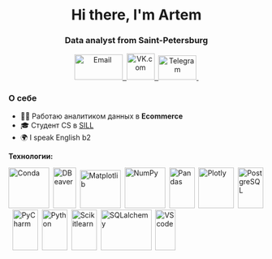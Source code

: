 <div id="header" align="center">
    <h1>Hi there, I'm  Artem </h1>
    <h3>Data analyst from Saint-Petersburg</h3>
</div>

<div id="socials" align="center">
    <a href="linkedin-url">
    <img src="https://i.pinimg.com/originals/d6/73/07/d67307457b862e2ef69bf01b6eac12f8.png"
    title="Email" width="95" height="50"/>&nbsp;
  </a>
  <a href="twitter-url">
    <img src="https://mmbuk-rodnik.ru/images/info/PinClipartcom_campin.png"
    title="VK.com" width="55" height="52"/>&nbsp;
  </a>
  <a href="telegram-url">
    <img src="https://1000logos.net/wp-content/uploads/2020/09/Telegram-Logo-2013.png"
    title="Telegram" width="75" height="48"/>&nbsp;
  </a>
</div>

### О себе
- 👨‍🔬 Работаю аналитиком данных в  **Ecommerce**
- 🎓 Студент CS в [SILL](https://siil.ch/ "Swiss International Institute Lausanne")
- 🌍 I speak English b2


**Технологии:**

<img src="https://cdn.jsdelivr.net/gh/devicons/devicon@latest/icons/anaconda/anaconda-original-wordmark.svg"
title="Conda" width="80" height="80"/>&nbsp;
<img src="https://cdn.jsdelivr.net/gh/devicons/devicon@latest/icons/dbeaver/dbeaver-original.svg"
title="DBeaver" width="45" height="80"/>&nbsp;
<img src="https://cdn.jsdelivr.net/gh/devicons/devicon@latest/icons/matplotlib/matplotlib-original-wordmark.svg"
title="Matplotlib" width="80" height="75"/>&nbsp;
<img src="https://cdn.jsdelivr.net/gh/devicons/devicon@latest/icons/numpy/numpy-original-wordmark.svg"
title="NumPy" width="80" height="80"/>&nbsp;
<img src="https://cdn.jsdelivr.net/gh/devicons/devicon@latest/icons/pandas/pandas-original-wordmark.svg"
title="Pandas" width="50" height="80"/>&nbsp;
<img src="https://cdn.jsdelivr.net/gh/devicons/devicon@latest/icons/plotly/plotly-original-wordmark.svg"
title="Plotly" width="70" height="80"/>&nbsp;
<img src="https://cdn.jsdelivr.net/gh/devicons/devicon@latest/icons/postgresql/postgresql-original.svg"
title="PostgreSQL" width="50" height="80"/>&nbsp;
<img src="https://cdn.jsdelivr.net/gh/devicons/devicon@latest/icons/pycharm/pycharm-original.svg"
title="PyCharm" width="50" height="80"/>&nbsp;
<img src="https://cdn.jsdelivr.net/gh/devicons/devicon@latest/icons/python/python-original.svg"
title="Python" width="50" height="80"/>&nbsp;
<img src="https://cdn.jsdelivr.net/gh/devicons/devicon@latest/icons/scikitlearn/scikitlearn-original.svg"
title="Scikitlearn" width="50" height="80"/>&nbsp;
<img src="https://cdn.jsdelivr.net/gh/devicons/devicon@latest/icons/sqlalchemy/sqlalchemy-original-wordmark.svg"
title="SQLalchemy" width="100" height="80"/>&nbsp;
<img src="https://cdn.jsdelivr.net/gh/devicons/devicon@latest/icons/visualstudio/visualstudio-plain.svg"
title="VScode" width="40" height="80"/>&nbsp;
